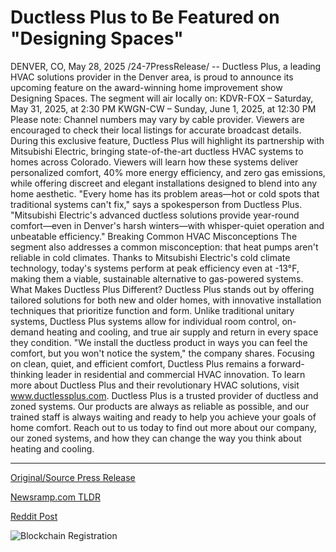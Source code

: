 # Ductless Plus to Be Featured on "Designing Spaces"

DENVER, CO, May 28, 2025 /24-7PressRelease/ -- Ductless Plus, a leading HVAC solutions provider in the Denver area, is proud to announce its upcoming feature on the award-winning home improvement show Designing Spaces. The segment will air locally on:   KDVR-FOX – Saturday, May 31, 2025, at 2:30 PM  KWGN-CW – Sunday, June 1, 2025, at 12:30 PM   Please note: Channel numbers may vary by cable provider. Viewers are encouraged to check their local listings for accurate broadcast details.   During this exclusive feature, Ductless Plus will highlight its partnership with Mitsubishi Electric, bringing state-of-the-art ductless HVAC systems to homes across Colorado. Viewers will learn how these systems deliver personalized comfort, 40% more energy efficiency, and zero gas emissions, while offering discreet and elegant installations designed to blend into any home aesthetic.   "Every home has its problem areas—hot or cold spots that traditional systems can't fix," says a spokesperson from Ductless Plus. "Mitsubishi Electric's advanced ductless solutions provide year-round comfort—even in Denver's harsh winters—with whisper-quiet operation and unbeatable efficiency."  Breaking Common HVAC Misconceptions   The segment also addresses a common misconception: that heat pumps aren't reliable in cold climates. Thanks to Mitsubishi Electric's cold climate technology, today's systems perform at peak efficiency even at -13°F, making them a viable, sustainable alternative to gas-powered systems.   What Makes Ductless Plus Different?   Ductless Plus stands out by offering tailored solutions for both new and older homes, with innovative installation techniques that prioritize function and form. Unlike traditional unitary systems, Ductless Plus systems allow for individual room control, on-demand heating and cooling, and true air supply and return in every space they condition.   "We install the ductless product in ways you can feel the comfort, but you won't notice the system," the company shares.   Focusing on clean, quiet, and efficient comfort, Ductless Plus remains a forward-thinking leader in residential and commercial HVAC innovation.   To learn more about Ductless Plus and their revolutionary HVAC solutions, visit www.ductlessplus.com.  Ductless Plus is a trusted provider of ductless and zoned systems. Our products are always as reliable as possible, and our trained staff is always waiting and ready to help you achieve your goals of home comfort. Reach out to us today to find out more about our company, our zoned systems, and how they can change the way you think about heating and cooling. 

---

[Original/Source Press Release](https://www.24-7pressrelease.com/press-release/523230/ductless-plus-to-be-featured-on-designing-spaces)
                    

[Newsramp.com TLDR](https://newsramp.com/curated-news/ductless-plus-to-showcase-mitsubishi-electric-partnership-on-designing-spaces/1551b6a467d88ca8740c954ce0733225) 

 



[Reddit Post](https://www.reddit.com/r/Energy_Climate_News/comments/1kxavdu/ductless_plus_to_showcase_mitsubishi_electric/) 



![Blockchain Registration](https://cdn.newsramp.app/24-7PressRelease/qrcode/255/28/xeno19zv.webp)